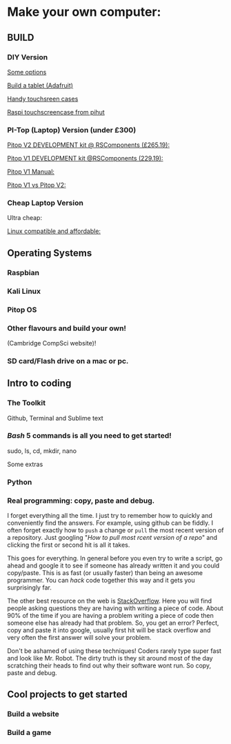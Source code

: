 # Make your own computer:

## BUILD

### DIY Version

[Some options](https://tutorials-raspberrypi.com/raspberry-pi-3-cases-2b/)

[Build a tablet (Adafruit)](https://learn.adafruit.com/7-portable-raspberry-pi-multitouch-tablet/overview)

[Handy touchsreen cases](https://averagemaker.com/2016/05/touchscreen-display-case-options.html)

[Raspi touchscreencase from pihut](https://thepihut.com/products/raspberry-pi-official-7-touchscreen-case)

### PI-Top (Laptop) Version (under £300)

[Pitop V2 DEVELOPMENT kit @ RSComponents (£265.19):](https://uk.rs-online.com/web/p/processor-microcontroller-development-kits/1469335/)

[Pitop V1 DEVELOPMENT kit @RSComponents (229.19):](https://uk.rs-online.com/web/p/processor-microcontroller-development-kits/9176213/)

[Pitop V1 Manual:](https://docs-emea.rs-online.com/webdocs/1561/0900766b81561abb.pdf)

[Pitop V1 vs Pitop V2:](https://docs-emea.rs-online.com/webdocs/15ea/0900766b815ea49b.pdf)

### Cheap Laptop Version

Ultra cheap:

[Linux compatible and affordable:](https://starlabs.systems/pages/star-labtop-compare)

## Operating Systems

### Raspbian

### Kali Linux

### Pitop OS

### Other flavours and build your own!

 (Cambridge CompSci website)!

### SD card/Flash drive on a mac or pc. 

## Intro to coding

### The Toolkit

Github, Terminal and Sublime text

### *Bash* 5 commands is all you need to get started!
 
sudo, 
ls, 
cd, 
mkdir, 
nano

Some extras

### Python 

### Real programming: copy, paste and debug.

I forget everything all the time. I just try to remember how to quickly and conveniently find the answers. For example, using github can be fiddly. I often forget exactly how to `push` a change or `pull` the most recent version of a repository. Just googling "_How to pull most rcent version of a repo_" and clicking the first or second hit is all it takes. 

This goes for everything. In general before you even try to write a script, go ahead and google it to see if someone has already written it and you could copy/paste. This is as fast (or usually faster) than being an awesome programmer. You can *hack* code together this way and it gets you surprisingly far. 

The other best resource on the web is [StackOverflow](https://www.stackoverflow.com). Here you will find people asking questions they are having with writing a piece of code. About 90% of the time if you are having a problem writing a piece of code then someone else has already had that problem. So, you get an error? Perfect, copy and paste it into google, usually first hit will be stack overflow and very often the first answer will solve your problem.

Don't be ashamed of using these techniques! Coders rarely type super fast and look like Mr. Robot. The dirty truth is they sit around most of the day scratching their heads to find out why their software wont run. So copy, paste and debug.   

## Cool projects to get started

### Build a website

### Build a game

